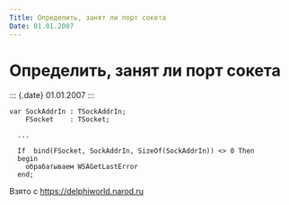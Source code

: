```yaml
---
Title: Определить, занят ли порт сокета
Date: 01.01.2007
---
```



Определить, занят ли порт сокета
================================

::: {.date}
01.01.2007
:::

    var SockAddrIn : TSockAddrIn;
        FSocket    : TSocket;
     
      ...
     
      If  bind(FSocket, SockAddrIn, SizeOf(SockAddrIn)) <> 0 Then
      begin
        обрабатываем WSAGetLastError
      end;

Взято с <https://delphiworld.narod.ru>
